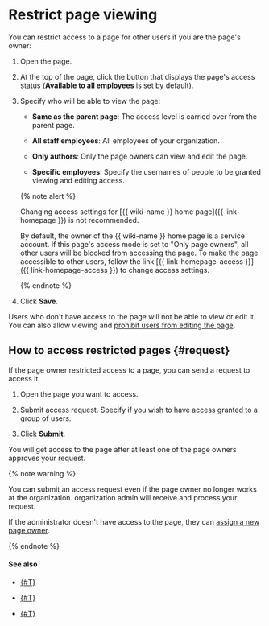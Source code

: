 # Restrict page viewing

You can restrict access to a page for other users if you are the page's owner:

1. Open the page.

1. At the top of the page, click the button that displays the page's access status (**Available to all employees** is set by default).

1. Specify who will be able to view the page:

   * **Same as the parent page**: The access level is carried over from the parent page.

   * **All staff employees**: All employees of your organization.

   * **Only authors**: Only the page owners can view and edit the page.

   * **Specific employees**: Specify the usernames of people to be granted viewing and editing access.

   {% note alert %}

   Changing access settings for [{{ wiki-name }} home page]({{ link-homepage }}) is not recommended.

   By default, the owner of the {{ wiki-name }} home page is a service account. If this page's access mode is set to "Only page owners", all other users will be blocked from accessing the page. To make the page accessible to other users, follow the link [{{ link-homepage-access }}]({{ link-homepage-access }}) to change access settings.

   {% endnote %}

1. Click **Save**.

Users who don't have access to the page will not be able to view or edit it. You can also allow viewing and [prohibit users from editing the page](read-only.md).

## How to access restricted pages {#request}

If the page owner restricted access to a page, you can send a request to access it.

1. Open the page you want to access.

1. Submit access request. Specify if you wish to have access granted to a group of users.

1. Click **Submit**.

You will get access to the page after at least one of the page owners approves your request.

{% note warning %}

You can submit an access request even if the page owner no longer works at the organization. organization admin will receive and process your request.

If the administrator doesn't have access to the page, they can [assign a new page owner](page-settings.md).

{% endnote %}


#### See also

* [{#T}](read-only.md)

* [{#T}](edit-owner.md)

* [{#T}](move-page.md)


